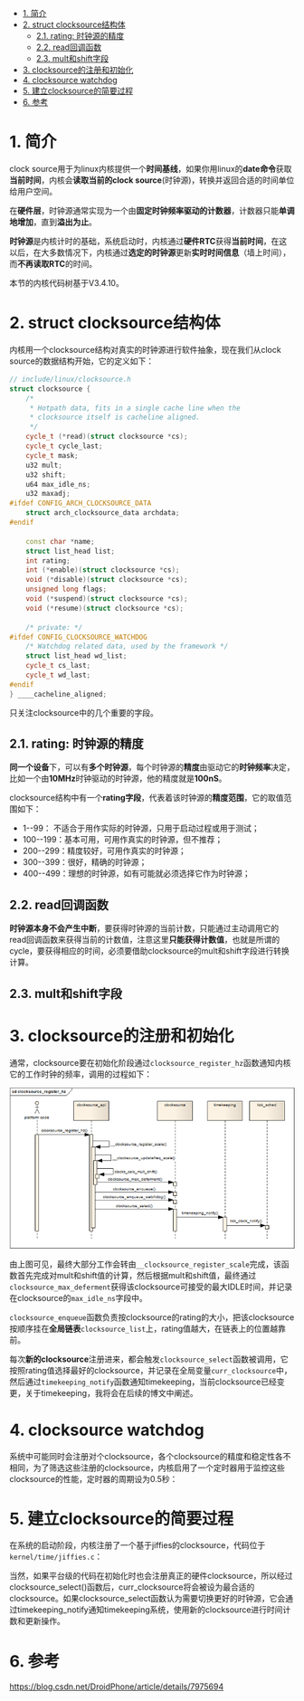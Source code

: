 
<!-- @import "[TOC]" {cmd="toc" depthFrom=1 depthTo=6 orderedList=false} -->

<!-- code_chunk_output -->

- [1. 简介](#1-简介)
- [2. struct clocksource结构体](#2-struct-clocksource结构体)
  - [2.1. rating: 时钟源的精度](#21-rating-时钟源的精度)
  - [2.2. read回调函数](#22-read回调函数)
  - [2.3. mult和shift字段](#23-mult和shift字段)
- [3. clocksource的注册和初始化](#3-clocksource的注册和初始化)
- [4. clocksource watchdog](#4-clocksource-watchdog)
- [5. 建立clocksource的简要过程](#5-建立clocksource的简要过程)
- [6. 参考](#6-参考)

<!-- /code_chunk_output -->

# 1. 简介

clock source用于为linux内核提供一个**时间基线**，如果你用linux的**date命令**获取**当前时间**，内核会**读取当前的clock source**(时钟源)，转换并返回合适的时间单位给用户空间。

在**硬件层**，时钟源通常实现为一个由**固定时钟频率驱动的计数器**，计数器只能**单调地增加**，直到**溢出为止**。

**时钟源**是内核计时的基础，系统启动时，内核通过**硬件RTC**获得**当前时间**，在这以后，在大多数情况下，内核通过**选定的时钟源**更新**实时时间信息**（墙上时间），而**不再读取RTC**的时间。

本节的内核代码树基于V3.4.10。

# 2. struct clocksource结构体

内核用一个clocksource结构对真实的时钟源进行软件抽象，现在我们从clock source的数据结构开始，它的定义如下：

```cpp
// include/linux/clocksource.h
struct clocksource {
	/*
	 * Hotpath data, fits in a single cache line when the
	 * clocksource itself is cacheline aligned.
	 */
	cycle_t (*read)(struct clocksource *cs);
	cycle_t cycle_last;
	cycle_t mask;
	u32 mult;
	u32 shift;
	u64 max_idle_ns;
	u32 maxadj;
#ifdef CONFIG_ARCH_CLOCKSOURCE_DATA
	struct arch_clocksource_data archdata;
#endif
 
	const char *name;
	struct list_head list;
	int rating;
	int (*enable)(struct clocksource *cs);
	void (*disable)(struct clocksource *cs);
	unsigned long flags;
	void (*suspend)(struct clocksource *cs);
	void (*resume)(struct clocksource *cs);
 
	/* private: */
#ifdef CONFIG_CLOCKSOURCE_WATCHDOG
	/* Watchdog related data, used by the framework */
	struct list_head wd_list;
	cycle_t cs_last;
	cycle_t wd_last;
#endif
} ____cacheline_aligned;
```

只关注clocksource中的几个重要的字段。

## 2.1. rating: 时钟源的精度

**同一个设备**下，可以有**多个时钟源**，每个时钟源的**精度**由驱动它的**时钟频率**决定，比如一个由**10MHz**时钟驱动的时钟源，他的精度就是**100nS**。

clocksource结构中有一个**rating字段**，代表着该时钟源的**精度范围**，它的取值范围如下：

* 1--99： 不适合于用作实际的时钟源，只用于启动过程或用于测试；
* 100--199：基本可用，可用作真实的时钟源，但不推荐；
* 200--299：精度较好，可用作真实的时钟源；
* 300--399：很好，精确的时钟源；
* 400--499：理想的时钟源，如有可能就必须选择它作为时钟源；

## 2.2. read回调函数

**时钟源本身不会产生中断**，要获得时钟源的当前计数，只能通过主动调用它的read回调函数来获得当前的计数值，注意这里**只能获得计数值**，也就是所谓的cycle，要获得相应的时间，必须要借助clocksource的mult和shift字段进行转换计算。

## 2.3. mult和shift字段



# 3. clocksource的注册和初始化

通常，clocksource要在初始化阶段通过`clocksource_register_hz`函数通知内核它的工作时钟的频率，调用的过程如下：

![2020-01-14-10-54-18.png](./images/2020-01-14-10-54-18.png)

由上图可见，最终大部分工作会转由`__clocksource_register_scale`完成，该函数首先完成对mult和shift值的计算，然后根据mult和shift值，最终通过`clocksource_max_deferment`获得该clocksource可接受的最大IDLE时间，并记录在clocksource的`max_idle_ns`字段中。

`clocksource_enqueue`函数负责按clocksource的rating的大小，把该clocksource按顺序挂在**全局链表**`clocksource_list`上，rating值越大，在链表上的位置越靠前。

每次**新的clocksource**注册进来，都会触发`clocksource_select`函数被调用，它按照rating值选择最好的clocksource，并记录在全局变量`curr_clocksource`中，然后通过`timekeeping_notify`函数通知timekeeping，当前clocksource已经变更，关于timekeeping，我将会在后续的博文中阐述。

# 4. clocksource watchdog

系统中可能同时会注册对个clocksource，各个clocksource的精度和稳定性各不相同，为了筛选这些注册的clocksource，内核启用了一个定时器用于监控这些clocksource的性能，定时器的周期设为0.5秒：

# 5. 建立clocksource的简要过程

在系统的启动阶段，内核注册了一个基于jiffies的clocksource，代码位于`kernel/time/jiffies.c`：

当然，如果平台级的代码在初始化时也会注册真正的硬件clocksource，所以经过clocksource_select()函数后，curr_clocksource将会被设为最合适的clocksource。如果clocksource_select函数认为需要切换更好的时钟源，它会通过timekeeping_notify通知timekeeping系统，使用新的clocksource进行时间计数和更新操作。

# 6. 参考

https://blog.csdn.net/DroidPhone/article/details/7975694